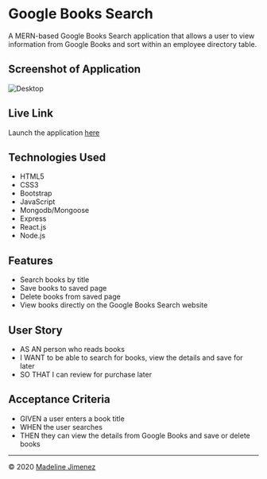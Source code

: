# Google Books Search

A MERN-based Google Books Search application that allows a user to view information from Google Books and sort within an employee directory table.


## Screenshot of Application

![Desktop](client/public/assets/images/demo.gif)

## Live Link
Launch the application [here](---)

## Technologies Used
- HTML5
- CSS3
- Bootstrap
- JavaScript
- Mongodb/Mongoose
- Express
- React.js
- Node.js

## Features
- Search books by title
- Save books to saved page
- Delete books from saved page
- View books directly on the Google Books Search website

## User Story
- AS AN person who reads books
- I WANT to be able to search for books, view the details and save for later
- SO THAT I can review for purchase later

## Acceptance Criteria
- GIVEN a user enters a book title
- WHEN the user searches
- THEN they can view the details from Google Books and save or delete books

- - -
© 2020 [Madeline Jimenez](https://github.com/mijimenez)


